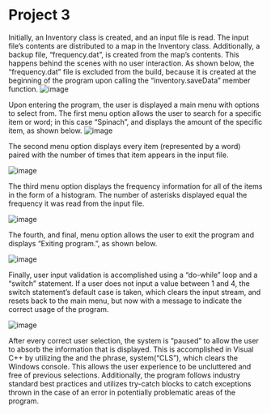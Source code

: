 # Project 3

Initially, an Inventory class is created, and an input file is read. The input file’s contents are distributed to a map in the Inventory class. Additionally, a backup file, “frequency.dat”, is created from the map’s contents. 
This happens behind the scenes with no user interaction. As shown below, the “frequency.dat” file is excluded from the build, 
because it is created at the beginning of the program upon calling the “inventory.saveData” member function. 
![image](https://github.com/milt-francisco/Cplusplus-program/assets/121690557/a5459306-9dc8-46a9-b848-9d4444ac5c68)

Upon entering the program, the user is displayed a main menu with options to select from. 
The first menu option allows the user to search for a specific item or word; in this case “Spinach”, and displays the amount of the specific item, as shown below. 
![image](https://github.com/milt-francisco/Cplusplus-program/assets/121690557/888a1e1f-45c6-42f1-a5da-65047b8fe7a7)


The second menu option displays every item (represented by a word) paired with the number of times that item appears in the input file.

![image](https://github.com/milt-francisco/Cplusplus-program/assets/121690557/27e87753-0cff-43bd-96cb-b03849dc9319)

 
The third menu option displays the frequency information for all of the items in the form of a histogram. The number of asterisks displayed equal the frequency it was read from the input file.

![image](https://github.com/milt-francisco/Cplusplus-program/assets/121690557/c089898d-a827-4edd-a7bb-9433a52dd925)


The fourth, and final, menu option allows the user to exit the program and displays “Exiting program.”, as shown below.

![image](https://github.com/milt-francisco/Cplusplus-program/assets/121690557/63e8e9ae-d063-420c-b131-4eab048bc061)

 
Finally, user input validation is accomplished using a “do-while” loop and a “switch” statement. 
If a user does not input a value between 1 and 4, the switch statement’s default case is taken, which clears the input stream, and resets back to the main menu, 
but now with a message to indicate the correct usage of the program.

![image](https://github.com/milt-francisco/Cplusplus-program/assets/121690557/b2be875f-f802-4d03-ad46-5d4adde2b28c)

 
After every correct user selection, the system is “paused” to allow the user to absorb the information that is displayed. 
This is accomplished in Visual C++ by utilizing the <cstdlib> and the phrase, system(“CLS”), which clears the Windows console. 
This allows the user experience to be uncluttered and free of previous selections.
Additionally, the program follows industry standard best practices and utilizes try-catch blocks to catch exceptions thrown in the case of an error in potentially problematic areas of the program.
